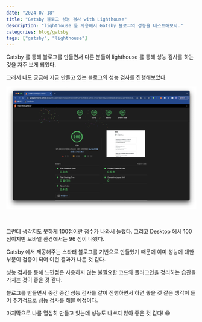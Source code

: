 ```yaml
---
date: "2024-07-18"
title: "Gatsby 블로그 성능 검사 with Lighthouse"
description: "lighthouse 를 사용해서 Gatsby 블로그의 성능을 테스트해보자."
categories: blog/gatsby
tags: ["gatsby", "lighthouse"]
---
```


Gatsby 를 통해 블로그를 만들면서 다른 분들이 lighthouse 를 통해 성능 검사를 하는 것을 자주 보게 되었다.  

그래서 나도 궁금해 지금 만들고 있는 블로그의 성능 검사를 진행해보았다.  

![](image.png)

<br>

그런데 생각지도 못하게 100점이란 점수가 나와서 놀랬다. 그리고 Desktop 에서 100점이지만 모바일 환경에서는 96 점이 나왔다.  

Gatsby 에서 제공해주는 스타터 블로그를 기반으로 만들었기 때문에 이미 성능에 대한 부분이 검증이 되어 이런 결과가 나온 것 같다.  

성능 검사를 통해 느낀점은 사용하지 않는 불필요한 코드와 플러그인을 정리하는 습관을 가지는 것이 좋을 것 같다.  

블로그를 만들면서 중간 중간 성능 검사를 같이 진행하면서 하면 좋을 것 같은 생각이 들어 주기적으로 성능 검사를 해볼 예정이다.  
  
마지막으로 나름 열심히 만들고 있는데 성능도 나쁘지 않아 좋은 것 같다! 😆